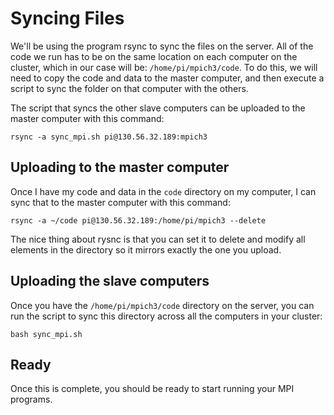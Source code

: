 # Syncing Files

We'll be using the program rsync to sync the files on the server. All of the code we run has to be on the same location on each computer on the cluster, which in our case will be: `/home/pi/mpich3/code`. To do this, we will need to copy the code and data to the master computer, and then execute a script to sync the folder on that computer with the others.

The script that syncs the other slave computers can be uploaded to the master computer with this command:

`rsync -a sync_mpi.sh pi@130.56.32.189:mpich3`

## Uploading to the master computer

Once I have my code and data in the `code` directory on my computer, I can sync that to the master computer with this command:

`rsync -a ~/code pi@130.56.32.189:/home/pi/mpich3 --delete`

The nice thing about rysnc is that you can set it to delete and modify all elements in the directory so it mirrors exactly the one you upload.

## Uploading the slave computers

Once you have the `/home/pi/mpich3/code` directory on the server, you can run the script to sync this directory across all the computers in your cluster:

`bash sync_mpi.sh`

## Ready

Once this is complete, you should be ready to start running your MPI programs.
